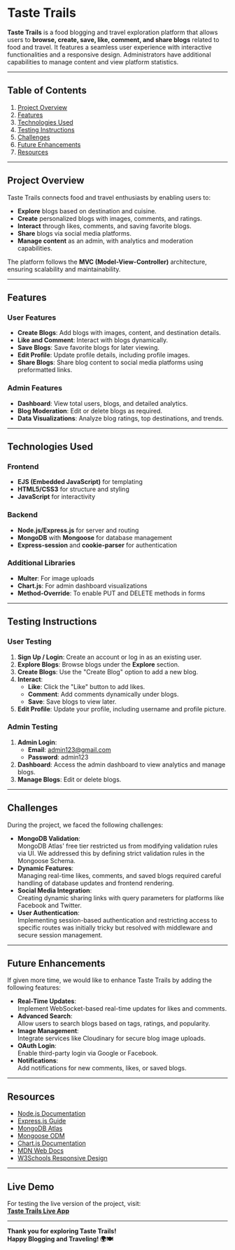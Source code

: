 # **Taste Trails**

**Taste Trails** is a food blogging and travel exploration platform that allows users to **browse, create, save, like, comment, and share blogs** related to food and travel. It features a seamless user experience with interactive functionalities and a responsive design. Administrators have additional capabilities to manage content and view platform statistics.

---

## **Table of Contents**

1. [Project Overview](#project-overview)  
2. [Features](#features)  
3. [Technologies Used](#technologies-used)  
4. [Testing Instructions](#testing-instructions)  
5. [Challenges](#challenges)  
6. [Future Enhancements](#future-enhancements)  
7. [Resources](#resources)

---

## **Project Overview**

Taste Trails connects food and travel enthusiasts by enabling users to:  
- **Explore** blogs based on destination and cuisine.  
- **Create** personalized blogs with images, comments, and ratings.  
- **Interact** through likes, comments, and saving favorite blogs.  
- **Share** blogs via social media platforms.  
- **Manage content** as an admin, with analytics and moderation capabilities.  

The platform follows the **MVC (Model-View-Controller)** architecture, ensuring scalability and maintainability.

---

## **Features**

### **User Features**
- **Create Blogs**: Add blogs with images, content, and destination details.  
- **Like and Comment**: Interact with blogs dynamically.  
- **Save Blogs**: Save favorite blogs for later viewing.  
- **Edit Profile**: Update profile details, including profile images.  
- **Share Blogs**: Share blog content to social media platforms using preformatted links.  

### **Admin Features**
- **Dashboard**: View total users, blogs, and detailed analytics.  
- **Blog Moderation**: Edit or delete blogs as required.  
- **Data Visualizations**: Analyze blog ratings, top destinations, and trends.

---

## **Technologies Used**

### **Frontend**
- **EJS (Embedded JavaScript)** for templating  
- **HTML5/CSS3** for structure and styling  
- **JavaScript** for interactivity  

### **Backend**
- **Node.js/Express.js** for server and routing  
- **MongoDB** with **Mongoose** for database management  
- **Express-session** and **cookie-parser** for authentication  

### **Additional Libraries**
- **Multer**: For image uploads  
- **Chart.js**: For admin dashboard visualizations  
- **Method-Override**: To enable PUT and DELETE methods in forms  

---

## **Testing Instructions**

### **User Testing**
1. **Sign Up / Login**: Create an account or log in as an existing user.  
2. **Explore Blogs**: Browse blogs under the **Explore** section.  
3. **Create Blogs**: Use the "Create Blog" option to add a new blog.  
4. **Interact**:
   - **Like**: Click the "Like" button to add likes.  
   - **Comment**: Add comments dynamically under blogs.  
   - **Save**: Save blogs to view later.  
5. **Edit Profile**: Update your profile, including username and profile picture.  

### **Admin Testing**
1. **Admin Login**:
   - **Email**: admin123@gmail.com  
   - **Password**: admin123  
2. **Dashboard**: Access the admin dashboard to view analytics and manage blogs.  
3. **Manage Blogs**: Edit or delete blogs.  

---

## **Challenges**

During the project, we faced the following challenges:

- **MongoDB Validation**:  
   MongoDB Atlas' free tier restricted us from modifying validation rules via UI. We addressed this by defining strict validation rules in the Mongoose Schema.  
- **Dynamic Features**:  
   Managing real-time likes, comments, and saved blogs required careful handling of database updates and frontend rendering.  
- **Social Media Integration**:  
   Creating dynamic sharing links with query parameters for platforms like Facebook and Twitter.  
- **User Authentication**:  
   Implementing session-based authentication and restricting access to specific routes was initially tricky but resolved with middleware and secure session management.

---

## **Future Enhancements**

If given more time, we would like to enhance Taste Trails by adding the following features:

- **Real-Time Updates**:  
   Implement WebSocket-based real-time updates for likes and comments.  
- **Advanced Search**:  
   Allow users to search blogs based on tags, ratings, and popularity.  
- **Image Management**:  
   Integrate services like Cloudinary for secure blog image uploads.  
- **OAuth Login**:  
   Enable third-party login via Google or Facebook.  
- **Notifications**:  
   Add notifications for new comments, likes, or saved blogs.

---

## **Resources**

- [Node.js Documentation](https://nodejs.org/)  
- [Express.js Guide](https://expressjs.com/)  
- [MongoDB Atlas](https://www.mongodb.com/cloud/atlas)  
- [Mongoose ODM](https://mongoosejs.com/)  
- [Chart.js Documentation](https://www.chartjs.org/)  
- [MDN Web Docs](https://developer.mozilla.org/)  
- [W3Schools Responsive Design](https://www.w3schools.com/)  

---

## **Live Demo**

For testing the live version of the project, visit:  
**[Taste Trails Live App](https://taste-trails.glitch.me/)**  

---

**Thank you for exploring Taste Trails!**  
**Happy Blogging and Traveling! 🌍🍽️**  
